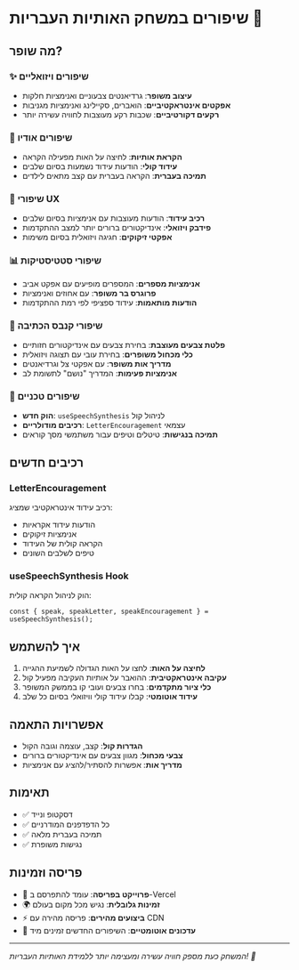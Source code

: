 # שיפורים במשחק האותיות העבריות 🎨

## מה שופר?

### ✨ שיפורים ויזואליים
- **עיצוב משופר**: גרדיאנטים צבעוניים ואנימציות חלקות
- **אפקטים אינטראקטיביים**: הואברים, סקיילינג ואנימציות מגניבות
- **רקעים דקורטיביים**: שכבות רקע מעוצבות לחוויה עשירה יותר

### 🎵 שיפורים אודיו
- **הקראת אותיות**: לחיצה על האות מפעילה הקראה
- **עידוד קולי**: הודעות עידוד נשמעות בסיום שלבים
- **תמיכה בעברית**: הקראה בעברית עם קצב מתאים לילדים

### 🎯 שיפורי UX
- **רכיב עידוד**: הודעות מעוצבות עם אנימציות בסיום שלבים
- **פידבק ויזואלי**: אינדיקטורים ברורים יותר למצב ההתקדמות
- **אפקטי זיקוקים**: חגיגה ויזואלית בסיום משימות

### 📊 שיפורי סטטיסטיקות
- **אנימציות מספרים**: המספרים מופיעים עם אפקט אביב
- **פרוגרס בר משופר**: עם אחוזים ואנימציות
- **הודעות מותאמות**: עידוד ספציפי לפי רמת ההתקדמות

### 🎨 שיפורי קנבס הכתיבה
- **פלטת צבעים מעוצבת**: בחירת צבעים עם אינדיקטורים חזותיים
- **כלי מכחול משופרים**: בחירת עובי עם תצוגה ויזואלית
- **מדריך אות משופר**: עם אפקטי צל וגרדיאנטים
- **אנימציות פעימות**: המדריך "נושם" לתשומת לב

### 🔧 שיפורים טכניים
- **הוק חדש**: `useSpeechSynthesis` לניהול קול
- **רכיבים מודולריים**: `LetterEncouragement` עצמאי
- **תמיכה בנגישות**: טיטלים וטיפים עבור משתמשי מסך קוראים

## רכיבים חדשים

### LetterEncouragement
רכיב עידוד אינטראקטיבי שמציג:
- הודעות עידוד אקראיות
- אנימציות זיקוקים
- הקראה קולית של העידוד
- טיפים לשלבים השונים

### useSpeechSynthesis Hook
הוק לניהול הקראה קולית:
```tsx
const { speak, speakLetter, speakEncouragement } = useSpeechSynthesis();
```

## איך להשתמש

1. **לחיצה על האות**: לחצו על האות הגדולה לשמיעת ההגייה
2. **עקיבה אינטראקטיבית**: ההואבר על אותיות העקיבה מפעיל קול
3. **כלי ציור מתקדמים**: בחרו צבעים ועובי קו בממשק המשופר
4. **עידוד אוטומטי**: קבלו עידוד קולי וויזואלי בסיום כל שלב

## אפשרויות התאמה

- **הגדרות קול**: קצב, עוצמה וגובה הקול
- **צבעי מכחול**: מגוון צבעים עם אינדיקטורים ברורים
- **מדריך אות**: אפשרות להסתיר/להציג עם אנימציות

## תאימות

- ✅ דסקטופ ונייד
- ✅ כל הדפדפנים המודרניים
- ✅ תמיכה בעברית מלאה
- ✅ נגישות משופרת

## פריסה וזמינות

- 🚀 **פרוייקט בפריסה**: עומד להתפרסם ב-Vercel
- 🌍 **זמינות גלובלית**: נגיש מכל מקום בעולם
- ⚡ **ביצועים מהירים**: פריסה מהירה עם CDN
- 🔄 **עדכונים אוטומטיים**: השיפורים החדשים זמינים מיד

---

*המשחק כעת מספק חוויה עשירה ומעצימה יותר ללמידת האותיות העבריות! 🌟*
